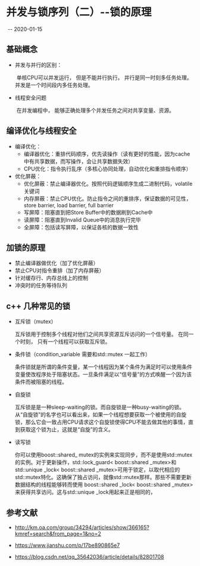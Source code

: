 # 并发与锁序列（二）--锁的原理

​											-- 2020-01-15



## 基础概念

- 并发与并行的区别：

	​	单核CPU可以并发运行， 但是不能并行执行。
	​	并行是同一时刻多任务处理。并发是一个时间段内多任务处理。


- 线程安全问题

  ​	在并发编程中， 能够正确处理多个并发任务之间对共享变量、资源。



## 编译优化与线程安全

- 编译优化： 
  - 编译器优化：重排代码顺序，优先读操作（读有更好的性能，因为cache中有共享数据，而写操作，会让共享数据失效）
  - CPU优化：指令执行乱序（多核心协同处理，自动优化和重排指令顺序）
- 优化屏蔽：
  - 优化屏蔽：禁止编译器优化。按照代码逻辑顺序生成二进制代码，volatile关键词
  - 内存屏蔽：禁止CPU优化。防止指令之间的重排序，保证数据的可见性，store barrier, load barrier, full barrier
  - 写屏障：阻塞直到把Store Buffer中的数据刷到Cache中
  - 读屏障：阻塞直到Invalid Queue中的消息执行完毕
  - 全屏障：包括读写屏障，以保证各核的数据一致性

## 加锁的原理

- 禁止编译器做优化（加了优化屏蔽）
- 禁止CPU对指令重排（加了内存屏蔽）
- 针对缓存行、内存总线上的控制
- 冲突时的任务等待队列

## c++ 几种常见的锁

- 互斥锁（mutex）

  互斥锁用于控制多个线程对他们之间共享资源互斥访问的一个信号量。 在同一个时刻， 只有一个线程可以获取互斥锁。

- 条件锁（condition_variable 需要和std::mutex 一起工作）

  条件锁就是所谓的条件变量，某一个线程因为某个条件为满足时可以使用条件变量使改程序处于阻塞状态。一旦条件满足以“信号量”的方式唤醒一个因为该条件而被阻塞的线程。

- 自旋锁

  互斥锁是是一种sleep-waiting的锁。而自旋锁是一种busy-waiting的锁。从“自旋锁”的名字也可以看出来，如果一个线程想要获取一个被使用的自旋锁，那么它会一致占用CPU请求这个自旋锁使得CPU不能去做其他的事情，直到获取这个锁为止，这就是“自旋”的含义。

- 读写锁

  你可以使用boost::shared_ mutex的实例来实现同步，而不是使用std::mutex的实例。对于更新操作，std::lock_guard< boost::shared _mutex>和 std::unique _lock< boost::shared _mutex>可用于锁定，以取代相应的std::mutex特化。这确保了独占访问，就像std::mutex那样。那些不需要更新数据结构的线程能够转而使用 boost::shared _lock< boost::shared _mutex>来获得共享访问。这与std::unique _lock用起来正是相同的，



## 参考文献

- <http://km.oa.com/group/34294/articles/show/366165?kmref=search&from_page=1&no=2>

- <https://www.jianshu.com/p/17be890865e7>

- <https://blog.csdn.net/qq_35642036/article/details/82801708>